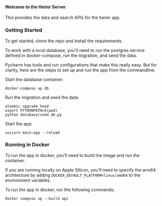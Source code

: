 #### Welcome to the Heimr Server

This provides the data and search APIs for the heimr app.

### Getting Started

To get started, clone the repo and install the requirements.

To work with a local database, you'll need to run the postgres service defined in docker-compose,
run the migration, and seed the data.

Pycharm has tools and run configurations that make this really easy. But for clarity,
here are the steps to set up and run the app from the commandline.

Start the database container:

```shell
docker-compose up db
```

Run the migration and seed the data:

```shell
alembic upgrade head
export PYTHONPATH=$(pwd)
python database/seed_db.py
```

Start the app:

```shell
uvicorn main:app --reload
```

### Running in Docker

To run the app in docker, you'll need to build the image and run the container.

If you are running locally on Apple Silicon, you'll need to specify the arm64 architecture by adding
`DOCKER_DEFAULT_PLATFORM=linux/amd64` to the environment variables.

To run the app in docker, run the following commands:

```shell
docker compose up --build api
```